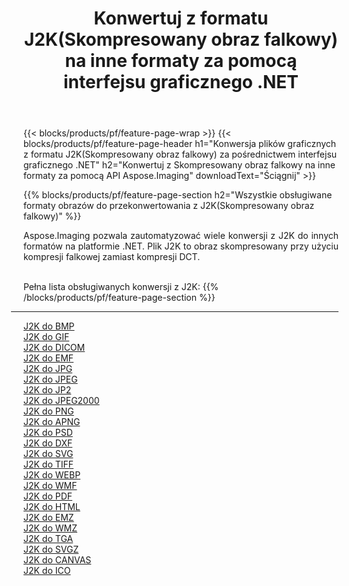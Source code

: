 ﻿---
title: Konwertuj z formatu J2K(Skompresowany obraz falkowy) na inne formaty za pomocą interfejsu graficznego .NET 
weight: 3920
url: /pl/net/conversion/from/j2k 
lang: pl
langdirlevel: 2
locales: zh-hans,ja,it,ru,de,es,fr,nl,id,lt,pl,pt,vi,tr,ko,zh-hant,ar,hi,th,sv,cs,uk,he
description: Za pomocą Aspose.Imaging możesz łatwo konwertować z J2K(Skompresowany obraz falkowy) na inne formaty
---

{{< blocks/products/pf/feature-page-wrap >}}
{{< blocks/products/pf/feature-page-header h1="Konwersja plików graficznych z formatu J2K(Skompresowany obraz falkowy) za pośrednictwem interfejsu graficznego .NET" h2="Konwertuj z Skompresowany obraz falkowy na inne formaty za pomocą API Aspose.Imaging" downloadText="Ściągnij" >}}


{{% blocks/products/pf/feature-page-section  h2="Wszystkie obsługiwane formaty obrazów do przekonwertowania z J2K(Skompresowany obraz falkowy)" %}}
<p align=justify>Aspose.Imaging pozwala zautomatyzować wiele konwersji z J2K do innych formatów na platformie .NET. Plik J2K to obraz skompresowany przy użyciu kompresji falkowej zamiast kompresji DCT.</p>
<br/>
Pełna lista obsługiwanych konwersji z J2K:
{{% /blocks/products/pf/feature-page-section %}}
<div class="container-fluid productfamilypage bg-gray">
    <div class="convertypes bg-gray agp-content section">
        <div class="container">
		<hr style="margin-left:-20px;"/>
		<div class="row other-converters">
		    <div class='col-md-2 other-converter remove-lp remove-rp'><a href="/imaging/pl/net/conversion/j2k-to-bmp" >J2K do BMP</a></div><div class='col-md-2 other-converter remove-lp remove-rp'><a href="/imaging/pl/net/conversion/j2k-to-gif" >J2K do GIF</a></div><div class='col-md-2 other-converter remove-lp remove-rp'><a href="/imaging/pl/net/conversion/j2k-to-dicom" >J2K do DICOM</a></div><div class='col-md-2 other-converter remove-lp remove-rp'><a href="/imaging/pl/net/conversion/j2k-to-emf" >J2K do EMF</a></div><div class='col-md-2 other-converter remove-lp remove-rp'><a href="/imaging/pl/net/conversion/j2k-to-jpg" >J2K do JPG</a></div><div class='col-md-2 other-converter remove-lp remove-rp'><a href="/imaging/pl/net/conversion/j2k-to-jpeg" >J2K do JPEG</a></div><div class='col-md-2 other-converter remove-lp remove-rp'><a href="/imaging/pl/net/conversion/j2k-to-jp2" >J2K do JP2</a></div><div class='col-md-2 other-converter remove-lp remove-rp'><a href="/imaging/pl/net/conversion/j2k-to-jpeg2000" >J2K do JPEG2000</a></div><div class='col-md-2 other-converter remove-lp remove-rp'><a href="/imaging/pl/net/conversion/j2k-to-png" >J2K do PNG</a></div><div class='col-md-2 other-converter remove-lp remove-rp'><a href="/imaging/pl/net/conversion/j2k-to-apng" >J2K do APNG</a></div><div class='col-md-2 other-converter remove-lp remove-rp'><a href="/imaging/pl/net/conversion/j2k-to-psd" >J2K do PSD</a></div><div class='col-md-2 other-converter remove-lp remove-rp'><a href="/imaging/pl/net/conversion/j2k-to-dxf" >J2K do DXF</a></div><div class='col-md-2 other-converter remove-lp remove-rp'><a href="/imaging/pl/net/conversion/j2k-to-svg" >J2K do SVG</a></div><div class='col-md-2 other-converter remove-lp remove-rp'><a href="/imaging/pl/net/conversion/j2k-to-tiff" >J2K do TIFF</a></div><div class='col-md-2 other-converter remove-lp remove-rp'><a href="/imaging/pl/net/conversion/j2k-to-webp" >J2K do WEBP</a></div><div class='col-md-2 other-converter remove-lp remove-rp'><a href="/imaging/pl/net/conversion/j2k-to-wmf" >J2K do WMF</a></div><div class='col-md-2 other-converter remove-lp remove-rp'><a href="/imaging/pl/net/conversion/j2k-to-pdf" >J2K do PDF</a></div><div class='col-md-2 other-converter remove-lp remove-rp'><a href="/imaging/pl/net/conversion/j2k-to-html" >J2K do HTML</a></div><div class='col-md-2 other-converter remove-lp remove-rp'><a href="/imaging/pl/net/conversion/j2k-to-emz" >J2K do EMZ</a></div><div class='col-md-2 other-converter remove-lp remove-rp'><a href="/imaging/pl/net/conversion/j2k-to-wmz" >J2K do WMZ</a></div><div class='col-md-2 other-converter remove-lp remove-rp'><a href="/imaging/pl/net/conversion/j2k-to-tga" >J2K do TGA</a></div><div class='col-md-2 other-converter remove-lp remove-rp'><a href="/imaging/pl/net/conversion/j2k-to-svgz" >J2K do SVGZ</a></div><div class='col-md-2 other-converter remove-lp remove-rp'><a href="/imaging/pl/net/conversion/j2k-to-canvas" >J2K do CANVAS</a></div><div class='col-md-2 other-converter remove-lp remove-rp'><a href="/imaging/pl/net/conversion/j2k-to-ico" >J2K do ICO</a></div>
                </div>
        </div>
    </div>
</div>
<br/>

